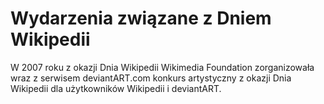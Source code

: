 # Wydarzenia związane z Dniem Wikipedii

W 2007 roku z okazji Dnia Wikipedii Wikimedia Foundation zorganizowała wraz z serwisem deviantART.com konkurs artystyczny z okazji Dnia Wikipedii dla użytkowników Wikipedii i deviantART.